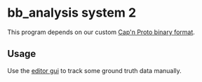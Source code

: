 # bb_analysis system 2

This program depends on our custom [Cap'n Proto binary format](https://github.com/BioroboticsLab/bb_binary).

## Usage

Use the [editor gui](./editor-gui) to track some ground truth data manually.



